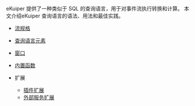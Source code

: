 eKuiper 提供了一种类似于 SQL 的查询语言，用于对事件流执行转换和计算。 本文介绍eKuiper 查询语言的语法、用法和最佳实践。

- [流规格](streams.md)

- [查询语言元素](query_language_elements.md)
- [窗口](windows.md)
- [内置函数](built-in_functions.md)
- 扩展
    - [插件扩展](../extension/overview.md)
    - [外部服务扩展](../extension/external/external_func.md)


